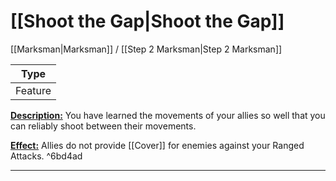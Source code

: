 # [[Shoot the Gap|Shoot the Gap]]
[[Marksman|Marksman]] / [[Step 2 Marksman|Step 2 Marksman]]

| Type | 
| --- |
| Feature | 

<u>**Description:**</u> You have learned the movements of your allies so well that you can reliably shoot between their movements.

<u>**Effect:**</u> Allies do not provide [[Cover]] for enemies against your Ranged Attacks. ^6bd4ad


---